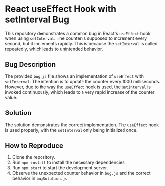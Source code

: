 # React useEffect Hook with setInterval Bug

This repository demonstrates a common bug in React's `useEffect` hook when using `setInterval`.  The counter is supposed to increment every second, but it increments rapidly. This is because the `setInterval` is called repeatedly, which leads to unintended behavior.

## Bug Description
The provided `bug.js` file shows an implementation of `useEffect` with `setInterval`. The intention is to update the counter every 1000 milliseconds. However, due to the way the `useEffect` hook is used, the `setInterval` is invoked continuously, which leads to a very rapid increase of the counter value.

## Solution
The solution demonstrates the correct implementation.  The `useEffect` hook is used properly, with the `setInterval` only being initialized once.

## How to Reproduce
1. Clone the repository.
2. Run `npm install` to install the necessary dependencies.
3. Run `npm start` to start the development server.
4. Observe the unexpected counter behavior in `bug.js` and the correct behavior in `bugSolution.js`.
